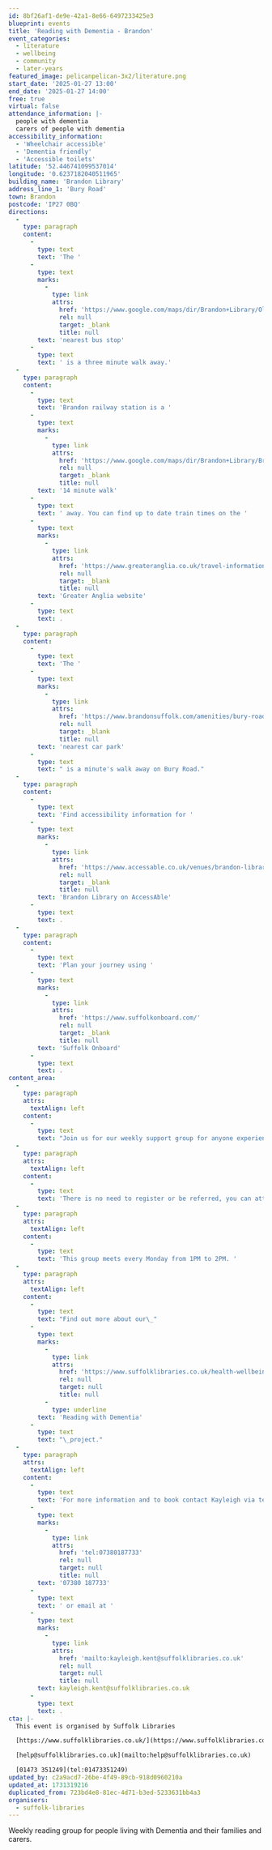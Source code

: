 ```yaml
---
id: 8bf26af1-de9e-42a1-8e66-6497233425e3
blueprint: events
title: 'Reading with Dementia - Brandon'
event_categories:
  - literature
  - wellbeing
  - community
  - later-years
featured_image: pelicanpelican-3x2/literature.png
start_date: '2025-01-27 13:00'
end_date: '2025-01-27 14:00'
free: true
virtual: false
attendance_information: |-
  people with dementia
  carers of people with dementia
accessibility_information:
  - 'Wheelchair accessible'
  - 'Dementia friendly'
  - 'Accessible toilets'
latitude: '52.446741099537014'
longitude: '0.6237182040511965'
building_name: 'Brandon Library'
address_line_1: 'Bury Road'
town: Brandon
postcode: 'IP27 0BQ'
directions:
  -
    type: paragraph
    content:
      -
        type: text
        text: 'The '
      -
        type: text
        marks:
          -
            type: link
            attrs:
              href: 'https://www.google.com/maps/dir/Brandon+Library/Old+Forge+Court,+Brandon+IP27+0EL/@52.4470957,0.6203866,17z/data=!3m1!4b1!4m14!4m13!1m5!1m1!1s0x47d830d2c15df2cd:0xdc552d409cb4d6db!2m2!1d0.6236851!2d52.4466384!1m5!1m1!1s0x47d830cd7c3f92f1:0x4741b3397fe62ce!2m2!1d0.622214!2d52.447166!3e2?entry=ttu&g_ep=EgoyMDI0MTAyOS4wIKXMDSoASAFQAw%3D%3D'
              rel: null
              target: _blank
              title: null
        text: 'nearest bus stop'
      -
        type: text
        text: ' is a three minute walk away.'
  -
    type: paragraph
    content:
      -
        type: text
        text: 'Brandon railway station is a '
      -
        type: text
        marks:
          -
            type: link
            attrs:
              href: 'https://www.google.com/maps/dir/Brandon+Library/Brandon+IP27+0BA/@52.4506141,0.6133268,15z/data=!3m1!4b1!4m14!4m13!1m5!1m1!1s0x47d830d2c15df2cd:0xdc552d409cb4d6db!2m2!1d0.6236851!2d52.4466384!1m5!1m1!1s0x47d830d043af1e21:0x154869b833ced2e4!2m2!1d0.6246899!2d52.4539972!3e2?entry=ttu&g_ep=EgoyMDI0MTAyOS4wIKXMDSoASAFQAw%3D%3D'
              rel: null
              target: _blank
              title: null
        text: '14 minute walk'
      -
        type: text
        text: ' away. You can find up to date train times on the '
      -
        type: text
        marks:
          -
            type: link
            attrs:
              href: 'https://www.greateranglia.co.uk/travel-information/station-information/bnd'
              rel: null
              target: _blank
              title: null
        text: 'Greater Anglia website'
      -
        type: text
        text: .
  -
    type: paragraph
    content:
      -
        type: text
        text: 'The '
      -
        type: text
        marks:
          -
            type: link
            attrs:
              href: 'https://www.brandonsuffolk.com/amenities/bury-road-car-park/'
              rel: null
              target: _blank
              title: null
        text: 'nearest car park'
      -
        type: text
        text: " is a minute's walk away on Bury Road."
  -
    type: paragraph
    content:
      -
        type: text
        text: 'Find accessibility information for '
      -
        type: text
        marks:
          -
            type: link
            attrs:
              href: 'https://www.accessable.co.uk/venues/brandon-library'
              rel: null
              target: _blank
              title: null
        text: 'Brandon Library on AccessAble'
      -
        type: text
        text: .
  -
    type: paragraph
    content:
      -
        type: text
        text: 'Plan your journey using '
      -
        type: text
        marks:
          -
            type: link
            attrs:
              href: 'https://www.suffolkonboard.com/'
              rel: null
              target: _blank
              title: null
        text: 'Suffolk Onboard'
      -
        type: text
        text: .
content_area:
  -
    type: paragraph
    attrs:
      textAlign: left
    content:
      -
        type: text
        text: "Join us for our weekly support group for anyone experiencing dementia, including family and carers.\_The sessions will offer access to books recommended by the Reading Agency which are designed to open up discussions about dementia and activities for people who come along."
  -
    type: paragraph
    attrs:
      textAlign: left
    content:
      -
        type: text
        text: 'There is no need to register or be referred, you can attend the sessions as often or as little as you like. There’s no obligation to get involved in discussions until you feel comfortable doing so and there’s always a hot drink and a listening ear waiting for you.'
  -
    type: paragraph
    attrs:
      textAlign: left
    content:
      -
        type: text
        text: 'This group meets every Monday from 1PM to 2PM. '
  -
    type: paragraph
    attrs:
      textAlign: left
    content:
      -
        type: text
        text: "Find out more about our\_"
      -
        type: text
        marks:
          -
            type: link
            attrs:
              href: 'https://www.suffolklibraries.co.uk/health-wellbeing/support/dementia'
              rel: null
              target: null
              title: null
          -
            type: underline
        text: 'Reading with Dementia'
      -
        type: text
        text: "\_project."
  -
    type: paragraph
    attrs:
      textAlign: left
    content:
      -
        type: text
        text: 'For more information and to book contact Kayleigh via telephone on '
      -
        type: text
        marks:
          -
            type: link
            attrs:
              href: 'tel:07380187733'
              rel: null
              target: null
              title: null
        text: '07380 187733'
      -
        type: text
        text: ' or email at '
      -
        type: text
        marks:
          -
            type: link
            attrs:
              href: 'mailto:kayleigh.kent@suffolklibraries.co.uk'
              rel: null
              target: null
              title: null
        text: kayleigh.kent@suffolklibraries.co.uk
      -
        type: text
        text: .
cta: |-
  This event is organised by Suffolk Libraries

  [https://www.suffolklibraries.co.uk/](https://www.suffolklibraries.co.uk/) 

  [help@suffolklibraries.co.uk](mailto:help@suffolklibraries.co.uk)

  [01473 351249](tel:01473351249)
updated_by: c2a9acd7-26be-4f49-89cb-918d0960210a
updated_at: 1731319216
duplicated_from: 723bd4e8-81ec-4d71-b3ed-5233631bb4a3
organisers:
  - suffolk-libraries
---
```

Weekly reading group for people living with Dementia and their families and carers.
